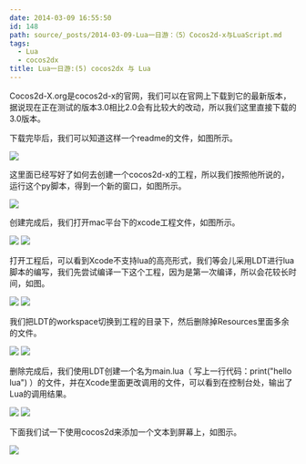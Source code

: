 ```yaml
---
date: 2014-03-09 16:55:50
id: 148
path: source/_posts/2014-03-09-Lua一日游：（5）Cocos2d-x与LuaScript.md
tags:
  - Lua
  - cocos2dx
title: Lua一日游:(5) cocos2dx 与 Lua
---
```


Cocos2d-X.org是cocos2d-x的官网，我们可以在官网上下载到它的最新版本，据说现在正在测试的版本3.0相比2.0会有比较大的改动，所以我们这里直接下载的3.0版本。

下载完毕后，我们可以知道这样一个readme的文件，如图所示。

![](/images/posts/148/1.png)

这里面已经写好了如何去创建一个cocos2d-x的工程，所以我们按照他所说的，运行这个py脚本，得到一个新的窗口，如图所示。

![](/images/posts/148/2.png)

<!-- more -->

创建完成后，我们打开mac平台下的xcode工程文件，如图所示。

![](/images/posts/148/3.png)
![](/images/posts/148/4.png)

打开工程后，可以看到Xcode不支持lua的高亮形式，我们等会儿采用LDT进行lua脚本的编写，我们先尝试编译一下这个工程，因为是第一次编译，所以会花较长时间，如图。

![](/images/posts/148/5.png)
![](/images/posts/148/6.png)

我们把LDT的workspace切换到工程的目录下，然后删除掉Resources里面多余的文件。

![](/images/posts/148/7.png)
![](/images/posts/148/8.png)

删除完成后，我们使用LDT创建一个名为main.lua（ 写上一行代码：print("hello lua") ）的文件，并在Xcode里面更改调用的文件，可以看到在控制台处，输出了Lua的调用结果。

![](/images/posts/148/9.png)
![](/images/posts/148/10.png)

下面我们试一下使用cocos2d来添加一个文本到屏幕上，如图示。

![](/images/posts/148/11.png)
